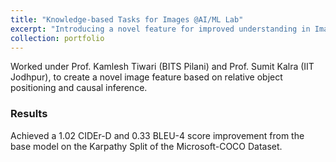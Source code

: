 ```yaml
---
title: "Knowledge-based Tasks for Images @AI/ML Lab"
excerpt: "Introducing a novel feature for improved understanding in Images.<br/>"
collection: portfolio
---
```


Worked under Prof. Kamlesh Tiwari (BITS Pilani) and Prof. Sumit Kalra (IIT Jodhpur), to create a novel image feature based on relative object positioning and causal inference.

### Results
Achieved a 1.02 CIDEr-D and 0.33 BLEU-4 score improvement from the base model on the Karpathy Split of the Microsoft-COCO Dataset.

